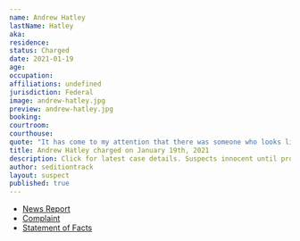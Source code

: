 ```yaml
---
name: Andrew Hatley
lastName: Hatley
aka: 
residence: 
status: Charged
date: 2021-01-19
age: 
occupation: 
affiliations: undefined
jurisdiction: Federal
image: andrew-hatley.jpg
preview: andrew-hatley.jpg
booking: 
courtroom: 
courthouse: 
quote: "It has come to my attention that there was someone who looks like me at the Capitol."
title: Andrew Hatley charged on January 19th, 2021
description: Click for latest case details. Suspects innocent until proven guilty.
author: seditiontrack
layout: suspect
published: true
---
```

- [News Report](https://abcnews4.com/news/local/fbi-sc-man-suspected-of-attending-capitol-protest-taking-picture-with-calhoun-statue)
- [Complaint](https://www.justice.gov/file/1360781/download)
- [Statement of Facts](https://www.justice.gov/file/1360781/download)
